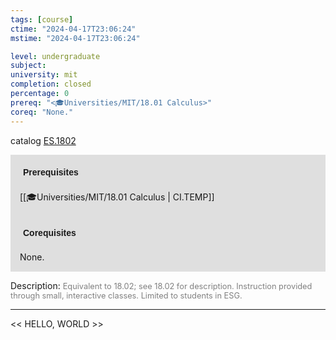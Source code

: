 ```yaml
---
tags: [course]
ctime: "2024-04-17T23:06:24"
mstime: "2024-04-17T23:06:24"

level: undergraduate
subject: 
university: mit
completion: closed
percentage: 0
prereq: "<🎓Universities/MIT/18.01 Calculus>"
coreq: "None."
---
```


catalog [ES.1802](http://student.mit.edu/catalog/mESa.html#ES.1802)

<span style="display: block; padding: 15px; background-color: rgb(100, 100, 100, 0.2);"><font id="m_prereq3922_0" style="display: block; font-family: Arial, sans-serif; font-weight: bold; padding: 5px">Prerequisites</font><br><span id="prereq3922_0">[[🎓Universities/MIT/18.01 Calculus | CI.TEMP]]</span></span>
<span style="display: block; padding: 15px; background-color: rgb(100, 100, 100, 0.2);"><font id="m_coreq3922_0" style="display: block; font-family: Arial, sans-serif; font-weight: bold; padding: 5px">Corequisites</font><br><span id="coreq3922_0">None.</span></span>

<font style="">Description:</font>
<font style="color: grey; font-size: 0.8rem;">Equivalent to 18.02; see 18.02 for description. Instruction provided through small, interactive classes. Limited to students in ESG.</font>



---

<< HELLO, WORLD >>
